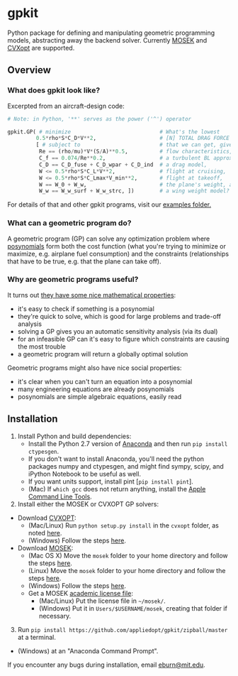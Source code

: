 # gpkit #

Python package for defining and manipulating geometric programming models, abstracting away the backend solver. Currently [MOSEK](http://mosek.com) and [CVXopt](http://cvxopt.org/) are supported.

## Overview ##

### What does gpkit look like?

Excerpted from an aircraft-design code:

```python
# Note: in Python, '**' serves as the power ('^') operator

gpkit.GP( # minimize                            # What's the lowest
         0.5*rho*S*C_D*V**2,                    # [N] TOTAL DRAG FORCE
         [ # subject to                         # that we can get, given
          Re == (rho/mu)*V*(S/A)**0.5,          # flow characteristics,
          C_f == 0.074/Re**0.2,                 # a turbulent BL approximation,
          C_D == C_D_fuse + C_D_wpar + C_D_ind  # a drag model,
          W <= 0.5*rho*S*C_L*V**2,              # flight at cruising,
          W <= 0.5*rho*S*C_Lmax*V_min**2,       # flight at takeoff,
          W == W_0 + W_w,                       # the plane's weight, and
          W_w == W_w_surf + W_w_strc, ])        # a wing weight model?
 ```

For details of that and other gpkit programs, visit our [examples folder.](http://nbviewer.ipython.org/github/appliedopt/gpkit/blob/master/gpkit/examples/simpleaircraft.ipynb)

### What can a geometric program do?

A geometric program (GP) can solve any optimization problem where [posynomials](http://en.wikipedia.org/wiki/Posynomial) form both the cost function (what you're trying to minimize or maximize, e.g. airplane fuel consumption) and the constraints (relationships that have to be true, e.g. that the plane can take off).

### Why are geometric programs useful?

It turns out [they have some nice mathematical properties](http://stanford.edu/~boyd/papers/pdf/gp_tutorial.pdf):
  - it's easy to check if something is a posynomial
  - they're quick to solve, which is good for large problems and trade-off analysis
  - solving a GP gives you an automatic sensitivity analysis (via its dual)
  - for an infeasible GP can it's easy to figure which constraints are causing the most trouble
  - a geometric program will return a globally optimal solution

Geometric programs might also have nice social properties:
  - it's clear when you can't turn an equation into a posynomial
  - many engineering equations are already posynomials
  - posynomials are simple algebraic equations, easily read

## Installation ##

1. Install Python and build dependencies:
   - Install the Python 2.7 version of [Anaconda](http://continuum.io/downloads) and then run `pip install ctypesgen`.
   - If you don't want to install Anaconda, you'll need the python packages numpy and ctypesgen, and might find sympy, scipy, and iPython Notebook to be useful as well.
   - If you want units support, install pint [`pip install pint`].
   - (Mac) If `which gcc` does not return anything, install the [Apple Command Line Tools](https://developer.apple.com/downloads/index.action?=command%20line%20tools).
2. Install either the MOSEK or CVXOPT GP solvers:
  - Download [CVXOPT](http://cvxopt.org/download/index.html):
    - (Mac/Linux) Run `python setup.py install` in the `cvxopt` folder, as noted [here](http://cvxopt.org/install/index.html#standard-installation).
    - (Windows) Follow the steps [here](http://cvxopt.org/install/index.html#building-cvxopt-for-windows).
  - Download [MOSEK](http://mosek.com/resources/downloads):
    -  (Mac OS X) Move the `mosek` folder to your home directory and follow the steps [here](http://docs.mosek.com/7.0/toolsinstall/Mac_OS_X_installation.html).
    -  (Linux) Move the `mosek` folder to your home directory and follow the steps [here](http://docs.mosek.com/7.0/toolsinstall/Linux_UNIX_installation_instructions.html).
    -  (Windows) Follow the steps [here](http://docs.mosek.com/7.0/toolsinstall/Windows_installation.html).
    - Get a MOSEK [academic license file](http://license.mosek.com/academic):
      - (Mac/Linux) Put the license file in `~/mosek/`.
      - (Windows) Put it in `Users/$USERNAME/mosek`, creating that folder if necessary.
3. Run `pip install https://github.com/appliedopt/gpkit/zipball/master` at a terminal.
  - (Windows) at an "Anaconda Command Prompt".

If you encounter any bugs during installation, email [eburn@mit.edu](mailto:eburn@mit.edu).
